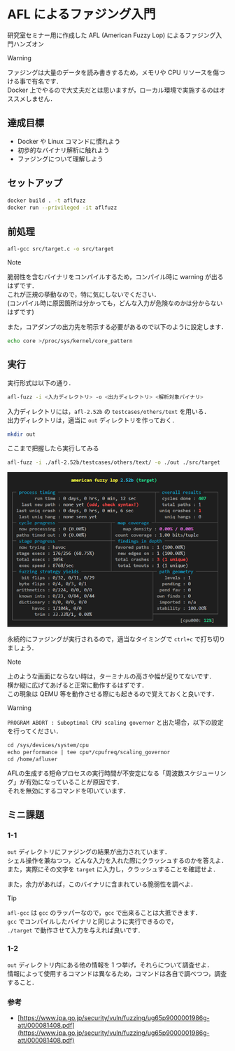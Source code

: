 # AFL によるファジング入門

研究室セミナー用に作成した AFL (American Fuzzy Lop) によるファジング入門ハンズオン

> [!WARNING]
> ファジングは大量のデータを読み書きするため，メモリや CPU リソースを傷つける事で有名です．  
> Docker 上でやるので大丈夫だとは思いますが，ローカル環境で実施するのはオススメしません．

## 達成目標

- Docker や Linux コマンドに慣れよう
- 初歩的なバイナリ解析に触れよう
- ファジングについて理解しよう

## セットアップ

```sh
docker build . -t aflfuzz
docker run --privileged -it aflfuzz
```

## 前処理

```sh
afl-gcc src/target.c -o src/target
```

> [!NOTE]
> 脆弱性を含むバイナリをコンパイルするため，コンパイル時に warning が出るはずです．  
> これが正規の挙動なので，特に気にしないでください．  
> (コンパイル時に原因箇所は分かっても，どんな入力が危険なのかは分からないはずです)

また，コアダンプの出力先を明示する必要があるので以下のように設定します．

```sh
echo core >/proc/sys/kernel/core_pattern
```

## 実行

実行形式は以下の通り．

```sh
afl-fuzz -i <入力ディレクトリ> -o <出力ディレクトリ> <解析対象バイナリ>
```

入力ディレクトリには，`afl-2.52b` の `testcases/others/text` を用いる．  
出力ディレクトリは，適当に `out` ディレクトリを作っておく．

```sh
mkdir out
```

ここまで把握したら実行してみる

```sh
afl-fuzz -i ./afl-2.52b/testcases/others/text/ -o ./out ./src/target
```

![alt text](./imgs/afl_proc.png)

永続的にファジングが実行されるので，適当なタイミングで `ctrl+c` で打ち切りましょう．

> [!NOTE]
> 上のような画面にならない時は，ターミナルの高さや幅が足りてないです．  
> 横か縦に広げてあげると正常に動作するはずです．  
> この現象は QEMU 等を動作させる際にも起きるので覚えておくと良いです．

> [!WARNING]
> `PROGRAM ABORT : Suboptimal CPU scaling governor` と出た場合，以下の設定を行ってください．  
> ```
> cd /sys/devices/system/cpu
> echo performance | tee cpu*/cpufreq/scaling_governor
> cd /home/afluser
> ```
> AFLの生成する短命プロセスの実行時間が不安定になる「周波数スケジューリング」が有効になっていることが原因です．  
> それを無効にするコマンドを叩いています．  

## ミニ課題

### 1-1

`out` ディレクトリにファジングの結果が出力されています．  
シェル操作を兼ねつつ，どんな入力を入れた際にクラッシュするのかを答えよ．  
また，実際にその文字を `target` に入力し，クラッシュすることを確認せよ．

また，余力があれば，このバイナリに含まれている脆弱性を調べよ．

> [!TIP]
> `afl-gcc` は `gcc` のラッパーなので，`gcc` で出来ることは大抵できます．  
> `gcc` でコンパイルしたバイナリと同じように実行できるので，  
> `./target` で動作させて入力を与えれば良いです．

### 1-2

`out` ディレクトリ内にある他の情報を 1 つ挙げ，それらについて調査せよ．  
情報によって使用するコマンドは異なるため，コマンドは各自で調べつつ，調査すること．

### 参考

- [https://www.ipa.go.jp/security/vuln/fuzzing/ug65p9000001986g-att/000081408.pdf](https://www.ipa.go.jp/security/vuln/fuzzing/ug65p9000001986g-att/000081408.pdf)


